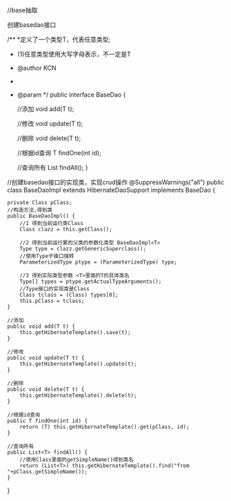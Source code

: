 //base抽取

创建basedao接口

/**
 *定义了一个类型T，代表任意类型;
 * (1)任意类型使用大写字母表示，不一定是T
 * @author KCN
 * 
 * @param <T>
 */
public interface BaseDao<T> {

    //添加
    void add(T t);

    //修改
    void update(T t);

    //删除
    void delete(T t);

    //根据id查询
    T findOne(int id);

    //查询所有
    List<T> findAll();
}

//创建basedao接口的实现类，实现crud操作
@SuppressWarnings("all")
public class BaseDaoImpl<T> extends HibernateDaoSupport implements BaseDao<T> {

    private Class pClass;
    //构造方法,得到类
    public BaseDaoImpl() {
        //1 得到当前运行类Class
        Class clazz = this.getClass();

        //2 得到当前运行累的父类的参数化类型 BaseDaoImpl<T>
        Type type = clazz.getGenericSuperclass();
        //使用Type子接口强转
        ParameterizedType ptype = (ParameterizedType) type;

        //3 得到实际类型参数 <T>里面的T的具体类名
        Type[] types = ptype.getActualTypeArguments();
        //Type接口的实现类是Class
        Class tclass = (Class) types[0];
        this.pClass = tclass;
    }

    //添加
    public void add(T t) {
        this.getHibernateTemplate().save(t);
    }

    //修改
    public void update(T t) {
        this.getHibernateTemplate().update(t);
    }

    //删除
    public void delete(T t) {
        this.getHibernateTemplate().delete(t);
    }

    //根据id查询
    public T findOne(int id) {
        return (T) this.getHibernateTemplate().get(pClass, id);
    }

    //查询所有
    public List<T> findAll() {
        //使用Class里面的getSimpleName()得到类名
        return (List<T>) this.getHibernateTemplate().find("from "+pClass.getSimpleName());
    }

}
